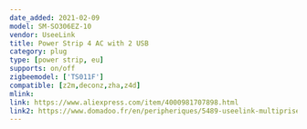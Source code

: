 ```yaml
---
date_added: 2021-02-09
model: SM-SO306EZ-10
vendor: UseeLink
title: Power Strip 4 AC with 2 USB
category: plug
type: [power strip, eu]
supports: on/off
zigbeemodel: ['TS011F']
compatible: [z2m,deconz,zha,z4d]
mlink: 
link: https://www.aliexpress.com/item/4000981707898.html
link2: https://www.domadoo.fr/en/peripheriques/5489-useelink-multiprise-connectee-16a-zigbee-ha-4-prises-2-ports-usb.html
---
```

